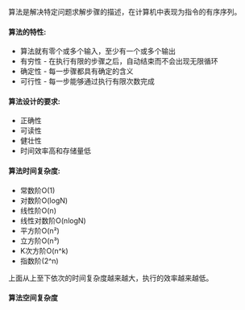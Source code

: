 
算法是解决特定问题求解步骤的描述，在计算机中表现为指令的有序序列。

#### 算法的特性:
- 算法就有零个或多个输入，至少有一个或多个输出
- 有穷性 - 在执行有限的步骤之后，自动结束而不会出现无限循环
- 确定性 - 每一步骤都具有确定的含义
- 可行性 - 每一步能够通过执行有限次数完成

#### 算法设计的要求:
- 正确性
- 可读性
- 健壮性
- 时间效率高和存储量低

#### 算法时间复杂度:
- 常数阶O(1)
- 对数阶O(logN)
- 线性阶O(n)
- 线性对数阶O(nlogN)
- 平方阶O(n²)
- 立方阶O(n³)
- K次方阶O(n^k)
- 指数阶(2^n)

上面从上至下依次的时间复杂度越来越大，执行的效率越来越低。

#### 算法空间复杂度
